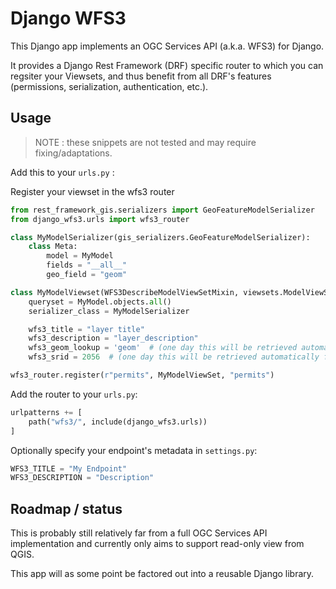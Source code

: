 # Django WFS3

This Django app implements an OGC Services API (a.k.a. WFS3) for Django.

It provides a Django Rest Framework (DRF) specific router to which you can
regsiter your Viewsets, and thus benefit from all DRF's features (permissions,
serialization, authentication, etc.).

## Usage

> NOTE : these snippets are not tested and may require fixing/adaptations.

Add this to your `urls.py` :

Register your viewset in the wfs3 router
```python
from rest_framework_gis.serializers import GeoFeatureModelSerializer
from django_wfs3.urls import wfs3_router

class MyModelSerializer(gis_serializers.GeoFeatureModelSerializer):
    class Meta:
        model = MyModel
        fields = "__all__"
        geo_field = "geom"

class MyModelViewset(WFS3DescribeModelViewSetMixin, viewsets.ModelViewSet):
    queryset = MyModel.objects.all()
    serializer_class = MyModelSerializer

    wfs3_title = "layer title"
    wfs3_description = "layer_description"
    wfs3_geom_lookup = 'geom'  # (one day this will be retrieved automatically from the serializer)
    wfs3_srid = 2056  # (one day this will be retrieved automatically from the DB field)

wfs3_router.register(r"permits", MyModelViewSet, "permits")
```

Add the router to your `urls.py`:

```python
urlpatterns += [
    path("wfs3/", include(django_wfs3.urls))
]
```

Optionally specify your endpoint's metadata in `settings.py`:

```python
WFS3_TITLE = "My Endpoint"
WFS3_DESCRIPTION = "Description"
```

## Roadmap / status

This is probably still relatively far from a full OGC Services API implementation and currently only aims to support read-only view from QGIS.

This app will as some point be factored out
into a reusable Django library.
